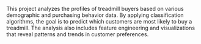 This project analyzes the profiles of treadmill buyers based on various demographic and purchasing behavior data. By applying classification algorithms, the goal is to predict which customers are most likely to buy a treadmill. The analysis also includes feature engineering and visualizations that reveal patterns and trends in customer preferences.
